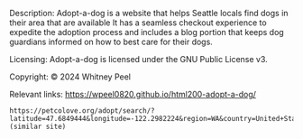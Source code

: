 


Description:
    Adopt-a-dog is a website that helps Seattle locals find dogs in their area that are available It has a seamless checkout experience to expedite the adoption process and includes a blog portion that keeps dog guardians informed  on how to best care for their dogs.

Licensing:
    Adopt-a-dog is licensed under the GNU Public License v3.

Copyright:
    © 2024 Whitney Peel

Relevant links:
    https://wpeel0820.github.io/html200-adopt-a-dog/
    
    https://petcolove.org/adopt/search/?latitude=47.6849444&longitude=-122.2982224&region=WA&country=United+States&label=Seattle%2C+WA+98115%2C+USA&postalCode=98115&city=Seattle&species=dog (similar site)